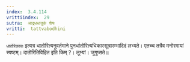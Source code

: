```yaml
---
index:  3.4.114
vrittiindex:  29
sutra:  आद्र्धधातुकं शेषः
vritti:  tattvabodhini 
---
```


`धातोरेकाचः` इत्यत्र धातोरित्यनुवर्तमाने पुनर्धातोरित्यधिकारसूत्रारम्भादिदं लभ्यते। एतच्च तत्रैव मनोरमायां स्पष्टम्। दातोरितिविहित इति किम् ?। लूभ्यां। जुगुप्सते॥


